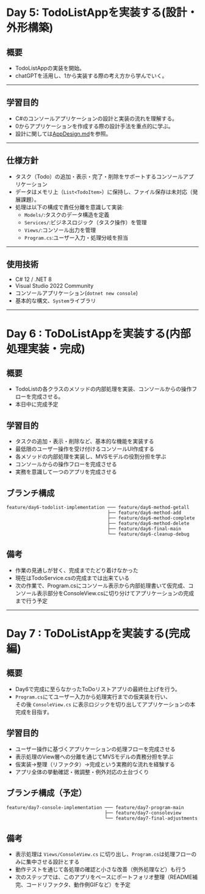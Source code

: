 # Day 5: TodoListAppを実装する(設計・外形構築)

## 概要
- TodoListAppの実装を開始。
- chatGPTを活用し、1から実装する際の考え方から学んでいく。

---

## 学習目的
- C#のコンソールアプリケーションの設計と実装の流れを理解する。
- 0からアプリケーションを作成する際の設計手法を重点的に学ぶ。
- 設計に関しては[AppDesign.md](./AppDesign.md)を参照。

---

## 仕様方針
- タスク（Todo）の追加・表示・完了・削除をサポートするコンソールアプリケーション
- データはメモリ上（`List<TodoItem>`）に保持し、ファイル保存は未対応（発展課題）。
- 処理は以下の構成で責任分離を意識して実装:
  - `Models/`:タスクのデータ構造を定義
  - `Services/`:ビジネスロジック（タスク操作）を管理
  - `Views/`:コンソール出力を管理
  - `Program.cs`:ユーザー入力・処理分岐を担当

---

## 使用技術
- C# 12 / .NET 8
- Visual Studio 2022 Community
- コンソールアプリケーション(`dotnet new console`)
- 基本的な構文、`System`ライブラリ

---

# Day 6 : ToDoListAppを実装する(内部処理実装・完成)

## 概要
- TodoListの各クラスのメソッドの内部処理を実装、コンソールからの操作フローを完成させる。
- 本日中に完成予定

## 学習目的
- タスクの追加・表示・削除など、基本的な機能を実装する
- 最低限のユーザー操作を受け付けるコンソールUI作成する
- 各メソッドの内部処理を実装し、MVSモデルの役割分担を学ぶ
- コンソールからの操作フローを完成させる
- 実務を意識して一つのアプリを完成させる

## ブランチ構成
```
feature/day6-todolist-implementation ─── feature/day6-method-getall
                                     ├── feature/day6-method-add
                                     ├── feature/day6-method-complete
                                     ├── feature/day6-method-delete
                                     ├── feature/day6-final-main
                                     └── feature/day6-cleanup-debug

```

## 備考
- 作業の見通しが甘く、完成までたどり着けなかった
- 現在はTodoService.csの完成までは出来ている
- 次の作業で、Program.csにコンソール表示から内部処理書いて仮完成、コンソール表示部分をConsoleView.csに切り分けてアプリケーションの完成まで行う予定

---

# Day 7 : ToDoListAppを実装する(完成編)

## 概要
- Day6で完成に至らなかったToDoリストアプリの最終仕上げを行う。
- `Program.cs`にてユーザー入力から処理実行までの仮実装を行い、  
  その後 `ConsoleView.cs` に表示ロジックを切り出してアプリケーションの本完成を目指す。

## 学習目的
- ユーザー操作に基づくアプリケーションの処理フローを完成させる
- 表示処理のView層への分離を通じてMVSモデルの責務分担を学ぶ
- 仮実装→整理（リファクタ）→完成という実務的な流れを経験する
- アプリ全体の挙動確認・微調整・例外対応の土台づくり

## ブランチ構成（予定）
```
feature/day7-console-implementation ─── feature/day7-program-main
                                    ├── feature/day7-consoleview
                                    └── feature/day7-final-adjustments
```

## 備考
- 表示処理は `Views/ConsoleView.cs` に切り出し、`Program.cs`は処理フローのみに集中させる設計とする
- 動作テストを通じて各処理の確認と小さな改善（例外処理など）も行う
- 次のステップでは、このアプリをベースにポートフォリオ整理（README補完、コードリファクタ、動作例GIFなど）を予定
